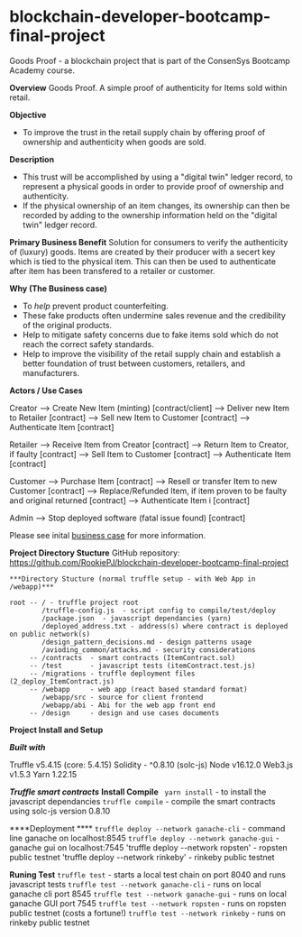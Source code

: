 # blockchain-developer-bootcamp-final-project
Goods Proof - a blockchain project that is part of the ConsenSys Bootcamp Academy course.

**Overview**
Goods Proof.  A simple proof of authenticity for Items sold within retail.

**Objective**
- To improve the trust in the retail supply chain by offering proof of ownership and authenticity when goods are sold.

**Description**
- This trust will be accomplished by using a "digital twin" ledger record, to represent a physical goods in order to provide proof of ownership and authenticity.
- If the physical ownership of an item changes, its ownership can then be recorded by adding to the ownership information held on the "digital twin" ledger  record.

**Primary Business Benefit**
Solution for consumers to verify the authenticity of (luxury) goods.
Items are created by their producer with a secert key which is tied to
the physical item.  This can then be used to authenticate after item has
been transfered to a retailer or customer.

**Why (The Business case)**
- To _help_ prevent product counterfeiting.
- These fake products often undermine sales revenue and the credibility of the original products.
- Help to mitigate safety concerns due to fake items sold which do not reach the correct safety standards.
- Help to improve the visibility of the retail supply chain and establish a better foundation of trust between customers, retailers, and manufacturers.


**Actors / Use Cases**

   Creator      --> Create New Item (minting)         [contract/client]
                --> Deliver new Item to Retailer      [contract]
                --> Sell new Item to Customer         [contract]
                --> Authenticate Item                 [contract]

   Retailer     --> Receive Item from Creator         [contract]
                --> Return Item to Creator, if faulty [contract]
                --> Sell Item to Customer             [contract]
                --> Authenticate Item                 [contract]

   Customer     --> Purchase Item                     [contract]
                --> Resell or transfer Item to new Customer [contract]
                --> Replace/Refunded Item, if item proven to be faulty and original returned [contract]
                --> Authenticate Item i               [contract]

   Admin        --> Stop deployed software (fatal issue found) [contract]

Please see inital [business case](https://github.com/RookiePJ/blockchain-developer-bootcamp-final-project/blob/main/design/DESIGN.md) for more information.

**Project Directory Stucture**
    GitHub repository: https://github.com/RookiePJ/blockchain-developer-bootcamp-final-project

    ***Directory Stucture (normal truffle setup - with Web App in /webapp)***

    root -- / - truffle project root
            /truffle-config.js  - script config to compile/test/deploy
            /package.json  - javascript dependancies (yarn) 
            /deployed_address.txt - address(s) where contract is deployed on public network(s)
            /design_pattern_decisions.md - design patterns usage
            /avioding_common/attacks.md - security considerations
         -- /contracts  - smart contracts (ItemContract.sol)
         -- /test       - javascript tests (itemContract.test.js)
         -- /migrations - truffle deployment files (2_deploy_ItemContract.js)
         -- /webapp     - web app (react based standard format)
            /webapp/src - source for client frontend
            /webapp/abi - Abi for the web app front end
         -- /design     - design and use cases documents

**Project Install and Setup**

***Built with***

   Truffle v5.4.15 (core: 5.4.15)
   Solidity - ^0.8.10 (solc-js)
   Node v16.12.0
   Web3.js v1.5.3
   Yarn 1.22.15


   ***Truffle smart contracts*** 
   ****Install Compile****
  ` yarn install`  - to install the javascript dependancies
  `truffle compile` - compile the smart contracts using solc-js version 0.8.10

  ****Deployment ****
  `truffle deploy --network ganache-cli` - command line ganache on
localhost:8545
  `truffle deploy --network ganache-gui` - ganache gui on localhost:7545
  'truffle deploy --network ropsten'     - ropsten public testnet
  'truffle deploy --network rinkeby'     - rinkeby public testnet

  ****Runing Test****
  `truffle test` - starts a local test chain on port 8040 and runs javascript tests 
  `truffle test --network ganache-cli` - runs on local ganache cli port 8545
  `truffle test --network ganache-gui` - runs on local ganache GUI port 7545
  `truffle test --network ropsten` - runs on ropsten public testnet (costs a fortune!)
  `truffle test --network rinkeby` - runs on rinkeby public testnet 


